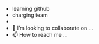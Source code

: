 - learning github
- charging team
-
- 💞️ I’m looking to collaborate on ...
- 📫 How to reach me ...

<!---
soumyafernandes/soumyafernandes is a ✨ special ✨ repository because its `README.md` (this file) appears on your GitHub profile.
You can click the Preview link to take a look at your changes.
--->
